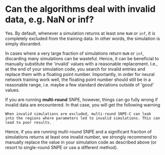 # Can the algorithms deal with invalid data, e.g. NaN or inf?

Yes. By default, whenever a simulation returns at least one `NaN` or `inf`, it is 
completely excluded from the training data. In other words, the simulation is simply 
discarded.

In cases where a very large fraction of simulations return `NaN` or `inf`, discarding 
many simulations can be wasteful. Hence, it can be 
beneficial to manually substitute the 'invalid' values with a reasonable replacement. 
I.e., at the end of your simulation code, you search for invalid entries and replace 
them with a floating point number. Importantly, in order for neural network training 
work well, the floating point number should still be in a reasonable range, i.e. maybe a
 few standard deviations outside of 'good' values.

If you are running **multi-round** SNPE, however, things can go fully wrong if invalid
 data are encountered. In that case, you will get the following warning
```
When invalid simulations are excluded, multi-round SNPE-C can leak into the regions where parameters led to invalid simulations. This can lead to poor results.
```
Hence, if you are running multi-round SNPE and a significant fraction of simulations
returns at least one invalid number, we strongly recommend to manually replace the value
 in your simulation code as described above (or resort to single-round SNPE or use a 
 different method).